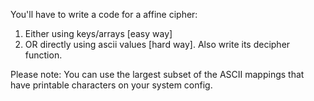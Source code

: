 You'll have to write a code for a affine cipher:
1) Either using keys/arrays [easy way]
2) OR directly using ascii values [hard way].
Also write its decipher function.

Please note: You can use the largest subset of the ASCII mappings that have printable characters on your system config.

